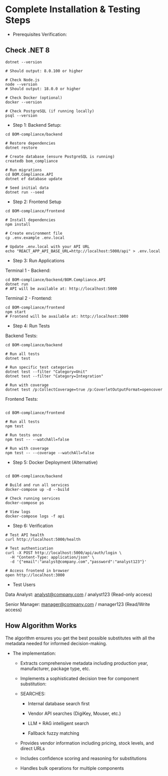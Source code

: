 # Complete Installation & Testing Steps

- Prerequisites Verification:

## Check .NET 8

```
dotnet --version

# Should output: 8.0.100 or higher

# Check Node.js
node --version
# Should output: 18.0.0 or higher

# Check Docker (optional)
docker --version

# Check PostgreSQL (if running locally)
psql --version

```

- Step 1: Backend Setup: 

```
cd BOM-compliance/backend

# Restore dependencies
dotnet restore

# Create database (ensure PostgreSQL is running)
createdb bom_compliance

# Run migrations
cd BOM.Compliance.API
dotnet ef database update

# Seed initial data
dotnet run --seed
```


- Step 2: Frontend Setup

```
cd BOM-compliance/frontend

# Install dependencies
npm install

# Create environment file
cp .env.example .env.local

# Update .env.local with your API URL
echo "REACT_APP_API_BASE_URL=http://localhost:5000/api" > .env.local

```

- Step 3: Run Applications

Terminal 1 - Backend:

```
cd BOM-compliance/backend/BOM.Compliance.API
dotnet run
# API will be available at: http://localhost:5000

```

Terminal 2 - Frontend:

```
cd BOM-compliance/frontend
npm start
# Frontend will be available at: http://localhost:3000
```

- Step 4: Run Tests

Backend Tests:

```
cd BOM-compliance/backend

# Run all tests
dotnet test

# Run specific test categories
dotnet test --filter "Category=Unit"
dotnet test --filter "Category=Integration"

# Run with coverage
dotnet test /p:CollectCoverage=true /p:CoverletOutputFormat=opencover

``` 

Frontend Tests:

```

cd BOM-compliance/frontend

# Run all tests
npm test

# Run tests once
npm test -- --watchAll=false

# Run with coverage
npm test -- --coverage --watchAll=false

```

- Step 5: Docker Deployment (Alternative)

```

cd BOM-compliance/backend

# Build and run all services
docker-compose up -d --build

# Check running services
docker-compose ps

# View logs
docker-compose logs -f api

```

- Step 6: Verification

```
# Test API health
curl http://localhost:5000/health

# Test authentication
curl -X POST http://localhost:5000/api/auth/login \
  -H "Content-Type: application/json" \
  -d '{"email":"analyst@company.com","password":"analyst123"}'

# Access frontend in browser
open http://localhost:3000

```

- Test Users

Data Analyst: analyst@company.com / analyst123 (Read-only access)


Senior Manager: manager@company.com / manager123 (Read/Write access)

## How Algorithm Works

The algorithm ensures you get the best possible substitutes with all the metadata needed for informed decision-making.

- The implementation:

  - Extracts comprehensive metadata including production year, manufacturer, package type, etc.

  - Implements a sophisticated decision tree for component substitution:

  - SEARCHES:

    - Internal database search first

    - Vendor API searches (DigiKey, Mouser, etc.)

    - LLM + RAG intelligent search

    - Fallback fuzzy matching

  - Provides vendor information including pricing, stock levels, and direct URLs

  - Includes confidence scoring and reasoning for substitutions

  - Handles bulk operations for multiple components

